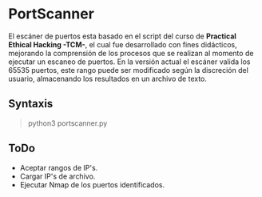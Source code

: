 # PortScanner
El escáner de puertos esta basado en el script del curso de **Practical Ethical Hacking -TCM-**, el cual fue desarrollado con fines didácticos, mejorando la comprensión de los procesos que se realizan al momento de ejecutar un escaneo de puertos. 
En la versión actual el escáner valida los 65535 puertos, este rango puede ser modificado según la discreción del usuario, almacenando los resultados en un archivo de texto.

## Syntaxis
> python3 portscanner.py <IP>

  
  ## ToDo
>
  - Aceptar rangos de IP's.
  - Cargar IP's de archivo.
  - Ejecutar Nmap de los puertos identificados.
